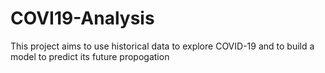 # COVI19-Analysis
This project aims to use historical data to explore COVID-19 and to build a model to predict its future propogation
